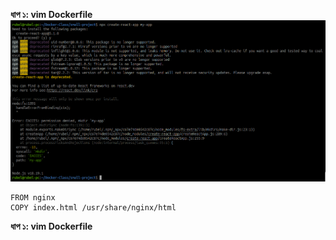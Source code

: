 __ধাপ ১: vim Dockerfile__
</br>
![image1](./images/Screenshot%20from%202025-05-10%2017-20-42.png)
 ```
FROM nginx
COPY index.html /usr/share/nginx/html
```
__ধাপ ১: vim Dockerfile__
